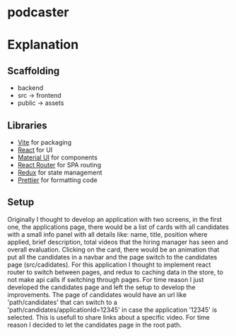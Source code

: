 # podcaster

# Explanation

## Scaffolding
- backend
- src -> frontend
- public -> assets 

## Libraries

- [Vite](https://vitejs.dev/) for packaging
- [React](https://facebook.github.io/react/)  for UI
- [Material UI](https://mui.com/) for components
- [React Router](https://reactrouter.com/en/main) for SPA routing
- [Redux](https://redux.js.org/) for state management
- [Prettier](https://prettier.io/) for formatting code 

## Setup

Originally I thought to develop an application with two screens, in the first one, the applications page, there would be a list of cards with all candidates with a small info panel with all details like: name, title, position where applied, brief description, total videos that the hiring manager has seen and overall evaluation.
Clicking on the card, there would be an animation that put all the candidates in a navbar and the page switch to the candidates page (src/cadidates).
For this application I thought to implement react router to switch between pages, and redux to caching data in the store, to not make api calls if switching through pages.
For time reason I just developed the candidates page and left the setup to develop the improvements.
The page of candidates would have an url like 'path/candidates' that can switch to a 
'path/candidates/applicationId=12345' in case the application '12345' is selected. This is usefull to share links about a specific video. For time reason I decided to let the candidates page in the root path.